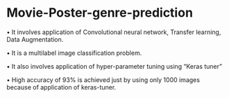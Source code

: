 # Movie-Poster-genre-prediction
•	It involves application of Convolutional neural network, Transfer learning, Data Augmentation.

•	It is a multilabel image classification problem. 

•	It also involves application of hyper-parameter tuning using “Keras tuner”

•	High accuracy of 93% is achieved just by using only 1000 images because of application of keras-tuner.

